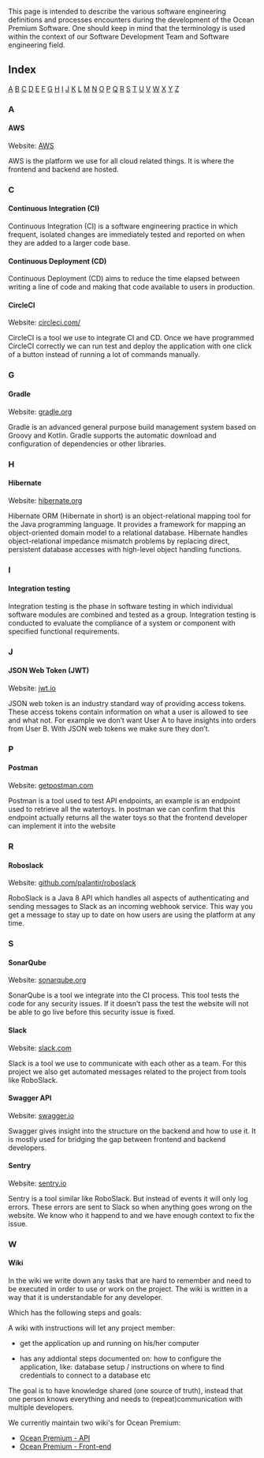 This page is intended to describe the various software engineering definitions and processes encounters during the development of the Ocean Premium Software. One should keep in mind that the terminology is used within the context of our Software Development Team and Software engineering field. 

## Index

[A](#markdown-header-a) [B](#markdown-header-b) [C](#markdown-header-c) [D](#markdown-header-d) [E](#markdown-header-e) [F](#markdown-header-f) [G](#markdown-header-g) [H](#markdown-header-h) [I](#markdown-header-i) [J](#markdown-header-j) [K](#markdown-header-k) [L](#markdown-header-l) [M](#markdown-header-m) [N](#markdown-header-n) [O](#markdown-header-o) [P](#markdown-header-p) [Q](#markdown-header-q) [R](#markdown-header-r) [S](#markdown-header-s) [T](#markdown-header-t) [U](#markdown-header-u) [V](#markdown-header-v) [W](#markdown-header-w) [X](#markdown-header-x) [Y](#markdown-header-y) [Z](#markdown-header-z)

### A

#### AWS

Website: [AWS](http://aws.amazon.com)

AWS is the platform we use for all cloud related things. It is where the frontend and backend are hosted.

### C

#### Continuous Integration (CI)

Continuous Integration (CI) is a software engineering practice in which frequent, isolated changes are immediately tested and reported on when they are added to a larger code base.

#### Continuous Deployment (CD)

Continuous Deployment (CD) aims to reduce the time elapsed between writing a line of code and making that code available to users in production.

#### CircleCI

Website: [circleci.com/](https://circleci.com/)

CircleCI is a tool we use to integrate CI and CD. Once we have programmed CircleCI correctly we can run test and deploy the application with one click of a button instead of running a lot of commands manually.

### G

#### Gradle

Website: [gradle.org](http://gradle.org)

Gradle is an advanced general purpose build management system based on Groovy and Kotlin. Gradle supports the automatic download and configuration of dependencies or other libraries.

### H

#### Hibernate

Website: [hibernate.org](https://hibernate.org)

Hibernate ORM (Hibernate in short) is an object-relational mapping tool for the Java programming language. It provides a framework for mapping an object-oriented domain model to a relational database. Hibernate handles object-relational impedance mismatch problems by replacing direct, persistent database accesses with high-level object handling functions.

### I

#### Integration testing

Integration testing is the phase in software testing in which individual software modules are combined and tested as a group. Integration testing is conducted to evaluate the compliance of a system or component with specified functional requirements.

### J

#### JSON Web Token (JWT)

Website: [jwt.io](https://jwt.io)

JSON web token is an industry standard way of providing access tokens. These access tokens contain information on what a user is allowed to see and what not. For example we don’t want User A to have insights into orders from User B. With JSON web tokens we make sure they don’t.

### P

#### Postman

Website: [getpostman.com](https://www.getpostman.com)

Postman is a tool used to test API endpoints, an example is an endpoint used to retrieve all the watertoys. In postman we can confirm that this endpoint actually returns all the water toys so that the frontend developer can implement it into the website

### R

#### Roboslack

Website: [github.com/palantir/roboslack](https://github.com/palantir/roboslack)

RoboSlack is a Java 8 API which handles all aspects of authenticating and sending messages to Slack as an incoming webhook service. This way you get a message to stay up to date on how users are using the platform at any time.

### S

#### SonarQube

Website: [sonarqube.org](https://www.sonarqube.org)

SonarQube is a tool we integrate into the CI process. This tool tests the code for any security issues. If it doesn’t pass the test the website will not be able to go live before this security issue is fixed.

#### Slack

Website: [slack.com](https://slack.com)

Slack is a tool we use to communicate with each other as a team. For this project we also get automated messages related to the project from tools like RoboSlack.

#### Swagger API

Website: [swagger.io](https://swagger.io)

Swagger gives insight into the structure on the backend and how to use it. It is mostly used for bridging the gap between frontend and backend developers.

#### Sentry

Website: [sentry.io](https://sentry.io)

Sentry is a tool similar like RoboSlack. But instead of events it will only log errors. These errors are sent to Slack so when anything goes wrong on the website. We know who it happend to and we have enough context to fix the issue.

### W

#### Wiki

In the wiki we write down any tasks that are hard to remember and need to be executed in order to use or work on the project. The wiki is written in a way that it is understandable for any developer.


Which has the following steps and goals:

A wiki with instructions will let any project member:

- get the application up and running on his/her computer

- has any addiontal steps documented on: how to configure the application,
  like: database setup / instructions on where to find credentials to connect to a database etc

The goal is to have knowledge shared (one source of truth), instead that one person knows everything and needs to (repeat)communication with multiple developers.

We currently maintain two wiki's for Ocean Premium:

- [Ocean Premium - API](https://bitbucket.org/oceanpremium/ocean-premium-api/wiki/Home)
- [Ocean Premium - Front-end](https://bitbucket.org/jvt/ocean-premium-frontend/src)